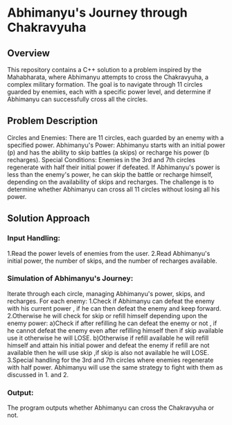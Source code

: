 # Abhimanyu's Journey through Chakravyuha
## Overview
This repository contains a C++ solution to a problem inspired by the Mahabharata, where Abhimanyu attempts to cross the Chakravyuha, a complex military formation. The goal is to navigate through 11 circles guarded by enemies, each with a specific power level, and determine if Abhimanyu can successfully cross all the circles.

## Problem Description
Circles and Enemies: There are 11 circles, each guarded by an enemy with a specified power.
Abhimanyu's Power: Abhimanyu starts with an initial power (p) and has the ability to skip battles (a skips) or recharge his power (b recharges).
Special Conditions:
Enemies in the 3rd and 7th circles regenerate with half their initial power if defeated.
If Abhimanyu's power is less than the enemy's power, he can skip the battle or recharge himself, depending on the availability of skips and recharges.
The challenge is to determine whether Abhimanyu can cross all 11 circles without losing all his power.

## Solution Approach
### Input Handling:
1.Read the power levels of enemies from the user.
2.Read Abhimanyu's initial power, the number of skips, and the number of recharges available.
### Simulation of Abhimanyu's Journey:
Iterate through each circle, managing Abhimanyu's power, skips, and recharges. For each enemy:
1.Check if Abhimanyu can defeat the enemy with his current power , if he can then defeat the enemy and keep forward.
2.Otherwise he will check for skip or refill himself depending upon the enemy power:
  a)Check if after refilling he can defeat the enemy or not , if he cannot defeat the enemy even after refilling himself then if skip available use it otherwise he will LOSE.
  b)Otherwise if refill available he will refill himself and attain his initial power and defeat the enemy if refill are not available then he will use skip ,if skip is also not 
  available he will LOSE. 
3.Special handling for the 3rd and 7th circles where enemies regenerate with half power.
  Abhimanyu will use the same strategy to fight with them as discussed in 1. and 2.
  

### Output:
The program outputs whether Abhimanyu can cross the Chakravyuha or not.
